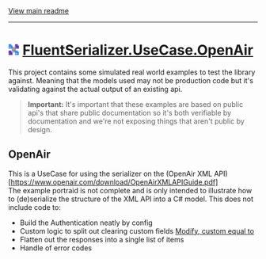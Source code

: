 ﻿[//]: # (Header)

<a href="https://github.com/Marvin-Brouwer/FluentSerializer#readme">
  View main readme
</a><hr/>
<h1>
    <img alt="icon" width="22" height="22"
        src="https://github.com/Marvin-Brouwer/FluentSerializer/raw/main/doc/logo/logo.default.optimized.svg" />
    <a href="https://github.com/Marvin-Brouwer/FluentSerializer/src/FluentSerializer.UseCase.OpenAir/Readme.md#readme">
        FluentSerializer.UseCase.OpenAir
    </a>
</h1>

[//]: # (Body)

This project contains some simulated real world examples to test the library against.
Meaning that the models used may not be production code but it's validating against the actual output of an existing api.

> **Important:** It's important that these examples are based on public api's that share public documentation so it's both verifiable by documentation
> and we're not exposing things that aren't public by design.

## OpenAir

This is a UseCase for using the serializer on the (OpenAir XML API)[https://www.openair.com/download/OpenAirXMLAPIGuide.pdf]  
The example portraid is not complete and is only intended to illustrate how to (de)serialize the structure of the XML API into a C# model.
This does not include code to:
- Build the Authentication neatly by config
- Custom logic to split out clearing custom fields [Modify, custom equal to](https://www.openair.com/download/OpenAirXMLAPIGuide.pdf#page=56)
- Flatten out the responses into a single list of items
- Handle of error codes
